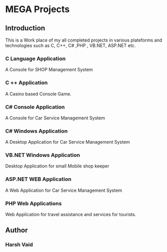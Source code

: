 # MEGA Projects


## Introduction

This is a Work place of my all completed projects in various plateforms and technologies such as C, C++, C# ,PHP , VB.NET, ASP.NET etc. 





### C Language Application

A Console for SHOP Management System

### C ++ Application

A Casino based Console Game.

### C# Console Application

A Console for Car Service Management System

### C# Windows Application

A Desktop Application for Car Service Management System

### VB.NET Windows Application

Desktop Application for small Mobile shop keeper

### ASP.NET WEB Application

A Web Application for Car Service Management System

### PHP Web Applications

Web Application for travel assistance and services for tourists.


## Author
### Harsh Vaid
